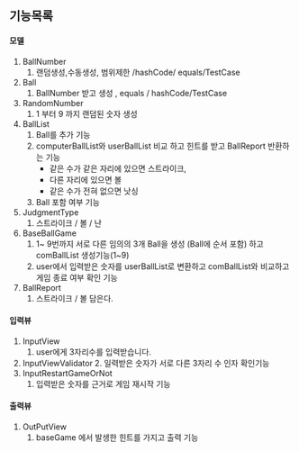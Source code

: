 ## 기능목록
#### 모델

1. BallNumber
   1. 랜덤생성,수동생성, 범위제한 /hashCode/ equals/TestCase
2. Ball
   1. BallNumber 받고 생성 , equals / hashCode/TestCase
3. RandomNumber
   1. 1 부터 9 까지 랜덤된 숫자 생성
4. BallList
   1. Ball를 추가 기능
   2. computerBallList와 userBallList 비교 하고 힌트를 받고 BallReport 반환하는 기능
      - 같은 수가 같은 자리에 있으면 스트라이크,
      - 다른 자리에 있으면 볼
      - 같은 수가 전혀 없으면 낫싱
   3. Ball 포함 여부 기능
5. JudgmentType
   1. 스트라이크 / 볼 / 난
6. BaseBallGame
   1. 1~ 9번까지 서로 다른 임의의 3개 Ball을 생성 (Ball에 순서 포함) 하고 comBallList 생성기능(1~9)
   2. user에서 입력받은 숫자를 userBallList로 변환하고 comBallList와 비교하고 게임 종료 여부 확인 기능
7. BallReport
   1. 스트라이크 / 볼  담은다.


#### 입력뷰
1. InputView
   1. user에게 3자리수를 입력받습니다.
2. InputViewValidator
   2. 일력받은 숫자가 서로 다른 3자리 수 인자 확인기능
3. InputRestartGameOrNot
   1. 입력받은 숫자를 근거로 게임 재시작 기능

#### 출력뷰
1. OutPutView
   1. baseGame 에서 발생한 힌트를 가지고 출력 기능
